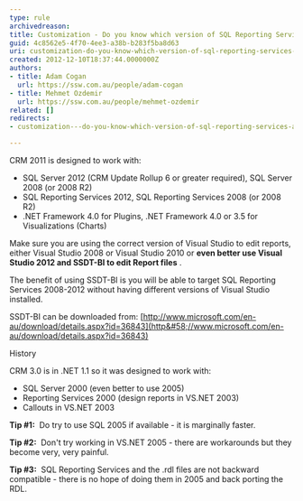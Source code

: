```yaml
---
type: rule
archivedreason: 
title: Customization - Do you know which version of SQL Reporting Services and Visual Studio you are using?
guid: 4c8562e5-4f70-4ee3-a38b-b283f5ba8d63
uri: customization-do-you-know-which-version-of-sql-reporting-services-and-visual-studio-you-are-using
created: 2012-12-10T18:37:44.0000000Z
authors:
- title: Adam Cogan
  url: https://ssw.com.au/people/adam-cogan
- title: Mehmet Ozdemir
  url: https://ssw.com.au/people/mehmet-ozdemir
related: []
redirects:
- customization---do-you-know-which-version-of-sql-reporting-services-and-visual-studio-you-are-using

---
```


CRM 2011 is designed to work with:

* SQL Server 2012 (CRM Update Rollup 6 or greater required), SQL Server 2008 (or 2008 R2)
* SQL Reporting Services 2012, SQL Reporting Services 2008 (or 2008 R2)
* .NET Framework 4.0 for Plugins, .NET Framework 4.0 or 3.5 for Visualizations (Charts)


Make sure you are using the correct version of Visual Studio to edit reports, either Visual Studio 2008 or Visual Studio 2010 or      **even better use Visual Studio 2012 and SSDT-BI to edit Report files** .

The benefit of using SSDT-BI is you will be able to target SQL Reporting Services 2008-2012 without having different versions of Visual Studio installed.

SSDT-BI can be downloaded from:     [http://www.microsoft.com/en-au/download/details.aspx?id=36843](http&#58;//www.microsoft.com/en-au/download/details.aspx?id=36843)



<!--endintro-->



History

CRM 3.0 is in .NET 1.1 so it was designed to work with:

* SQL Server 2000 (even better to use 2005)
* Reporting Services 2000 (design reports in VS.NET 2003)
* Callouts in VS.NET 2003


**Tip #1:**  Do try to use SQL 2005 if available - it is marginally faster.

**Tip #2:**  Don't try working in VS.NET 2005 - there are workarounds but they become very, very painful.

**Tip #3:**  SQL Reporting Services and the .rdl files are not backward compatible - there is no hope of doing them in 2005 and back porting the RDL.
